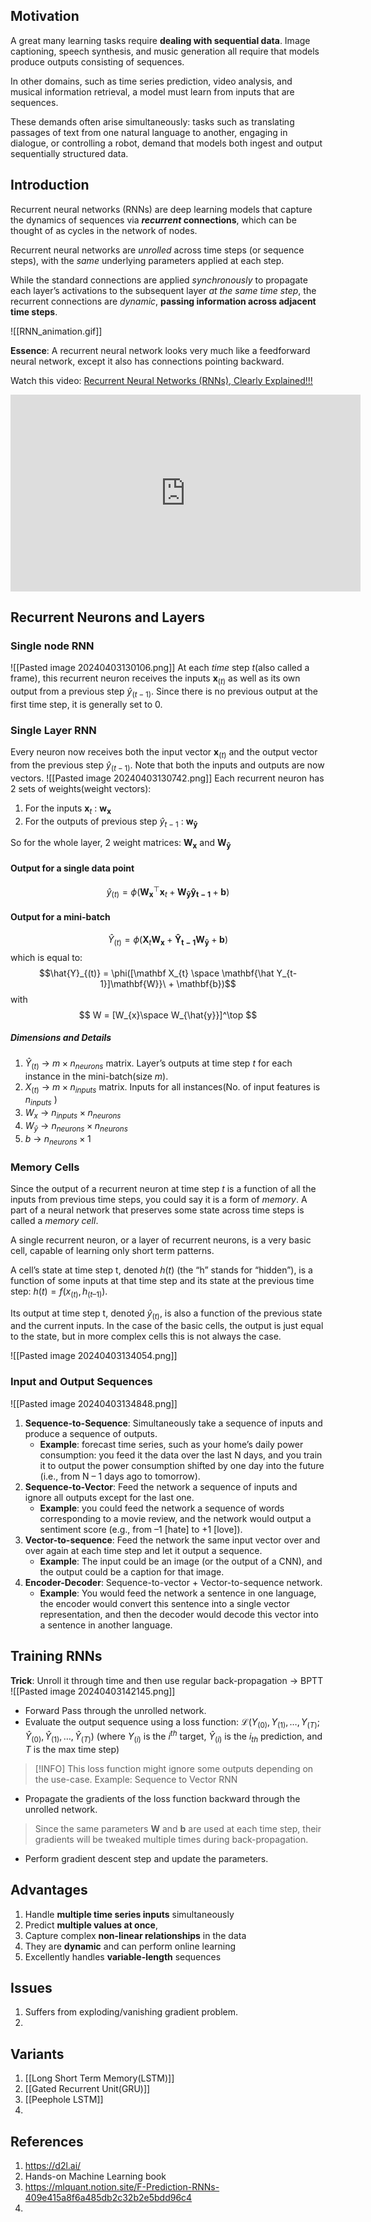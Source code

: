 ## Motivation
A great many learning tasks require **dealing with sequential data**. Image captioning, speech synthesis, and music generation all require that models produce outputs consisting of sequences.

In other domains, such as time series prediction, video analysis, and musical information retrieval, a model must learn from inputs that are sequences. 

These demands often arise simultaneously: tasks such as translating passages of text from one natural language to another, engaging in dialogue, or controlling a robot, demand that models both ingest and output sequentially structured data.

## Introduction
Recurrent neural networks (RNNs) are deep learning models that capture the dynamics of sequences via **_recurrent_ connections**, which can be thought of as cycles in the network of nodes.

Recurrent neural networks are _unrolled_ across time steps (or sequence steps), with the _same_ underlying parameters applied at each step.

While the standard connections are applied _synchronously_ to propagate each layer’s activations to the subsequent layer _at the same time step_, the recurrent connections are _dynamic_, **passing information across adjacent time steps**.

![[RNN_animation.gif]]


**Essence**: A recurrent neural network looks very much like a feedforward neural network, except it also has connections pointing backward.

Watch this video: [Recurrent Neural Networks (RNNs), Clearly Explained!!!](https://youtu.be/AsNTP8Kwu80?si=Ork-tMCdpzQ2_Sm5)

<iframe width="560" height="315" src="https://www.youtube.com/embed/AsNTP8Kwu80?si=FZbNjjDKjHhXMuQX" title="YouTube video player" frameborder="0" allow="accelerometer; autoplay; clipboard-write; encrypted-media; gyroscope; picture-in-picture; web-share" allowfullscreen></iframe>

## Recurrent Neurons and Layers

### Single node RNN

![[Pasted image 20240403130106.png]]
At each *time* step $t$(also called a frame), this recurrent neuron receives the inputs $\mathbf x_{(t)}$ as well as its own output from a previous step $\hat y_{(t-1)}$. Since there is no previous output at the first time step, it is generally set to 0.

### Single Layer RNN

Every neuron now receives both the input vector $\mathbf x_{(t)}$ and the output vector from the previous step $\hat y_{(t-1)}$. Note that both the inputs and outputs are now vectors. 
![[Pasted image 20240403130742.png]]
Each recurrent neuron has 2 sets of weights(weight vectors): 
1. For the inputs $\mathbf x_{t}$ : $\mathbf{w_{x}}$
2. For the outputs of previous step $\hat y_{t-1}$ : $\mathbf{w_{\hat y}}$

So for the whole layer, 2 weight matrices: $\mathbf{W_{x}}$ and $\mathbf{W_{\hat y}}$

#### Output for a single data point
$$
\hat{y}_{(t)} = \phi(\mathbf{W_{x}}^\top \mathbf x_{t} + \mathbf{W_{\hat y}}\mathbf{\hat y_{t-1}} + \mathbf{b}) 
$$

#### Output for a mini-batch
$$
\hat{Y}_{(t)} = \phi(\mathbf X_{t}\mathbf{W_{x}}  + \mathbf{\hat Y_{t-1}}\mathbf{W_{\hat y}} + \mathbf{b}) 
$$
which is equal to:
$$\hat{Y}_{(t)} = \phi([\mathbf X_{t} \space \mathbf{\hat Y_{t-1}]\mathbf{W}}\ + \mathbf{b})$$ with
$$ W = [W_{x}\space W_{\hat{y}}]^\top $$
##### Dimensions and Details
1. $\hat{Y}_{(t)}$ → $m \times n_{neurons}$ matrix. Layer’s outputs at time step $t$ for each instance in the mini-batch(size $m$).
2. $X_{(t)}$ → $m \times n_{inputs}$ matrix. Inputs for all instances(No. of input features is $n_{inputs}$ )
3. $W_{x}$ → $n_{inputs} \times n_{neurons}$
4. $W_{\hat{y}}$ → $n_{neurons} \times n_{neurons}$
5. $b$ → $n_{neurons} \times 1$ 


### Memory Cells
Since the output of a recurrent neuron at time step $t$ is a function of all the inputs from previous time steps, you could say it is a form of *memory*. A part of a neural network that preserves some state across time steps is called a *memory cell*. 

A single recurrent neuron, or a layer of recurrent neurons, is a very basic cell, capable of learning only short term patterns. 

A cell’s state at time step t, denoted $h_{}(t)$ (the “h” stands for “hidden”), is a function of some inputs at that time step and its state at the previous time step: $h_{}(t) = f(x_{(t)}, h_{(t–1)})$. 

Its output at time step t, denoted $\hat{y}_{(t)}$, is also a function of the previous state and the current inputs. In the case of the basic cells, the output is just equal to the state, but in more complex cells this is not always the case.

![[Pasted image 20240403134054.png]]
### Input and Output Sequences

![[Pasted image 20240403134848.png]]
1. **Sequence-to-Sequence**: Simultaneously take a sequence of inputs and produce a sequence of outputs.
	- **Example**: forecast time series, such as your home’s daily power consumption: you feed it the data over the last N days, and you train it to output the power consumption shifted by one day into the future (i.e., from N – 1 days ago to tomorrow).
2. **Sequence-to-Vector**: Feed the network a sequence of inputs and ignore all outputs except for the last one. 
	- **Example**: you could feed the network a sequence of words corresponding to a movie review, and the network would output a sentiment score (e.g., from –1 [hate] to +1 [love]).
3. **Vector-to-sequence**: Feed the network the same input vector over and over again at each time step and let it output a sequence.
	- **Example**: The input could be an image (or the output of a CNN), and the output could be a caption for that image.
4. **Encoder-Decoder**: Sequence-to-vector + Vector-to-sequence network. 
	- **Example**: You would feed the network a sentence in one language, the encoder would convert this sentence into a single vector representation, and then the decoder would decode this vector into a sentence in another language.
## Training RNNs
**Trick**: Unroll it through time and then use regular back-propagation → BPTT
![[Pasted image 20240403142145.png]]
- Forward Pass through the unrolled network.
- Evaluate the output sequence using a loss function:
$ℒ(Y_{(0)}, Y_{(1)}, …​, Y_{(T)}; Ŷ_{(0)}, Ŷ_{(1)}, …​, Ŷ_{(T)})$ (where $Y_{(i)}$ is the $i^{th}$ target, $Ŷ_{(i)}$ is the $i_{th}$ prediction, and $T$ is the max time step)

> [!INFO] This loss function might ignore some outputs depending on the use-case. Example: Sequence to Vector RNN

- Propagate the gradients of the loss function backward through the unrolled network.
> Since the same parameters $\mathbf W$ and $\mathbf b$ are used at each time step, their gradients will be tweaked multiple times during back-propagation. 

- Perform gradient descent step and update the parameters.

## Advantages
1. Handle **multiple time series inputs** simultaneously
2. Predict **multiple values at once**,
3. Capture complex **non-linear relationships** in the data
4. They are **dynamic** and can perform online learning
5. Excellently handles **variable-length** sequences


## Issues
1. Suffers from exploding/vanishing gradient problem.
2. 




## Variants
1. [[Long Short Term Memory(LSTM)]]
2. [[Gated Recurrent Unit(GRU)]]
3. [[Peephole LSTM]]
4. 


## References
1. https://d2l.ai/
2. Hands-on Machine Learning book
3. https://mlquant.notion.site/F-Prediction-RNNs-409e415a8f6a485db2c32b2e5bdd96c4
4. 


